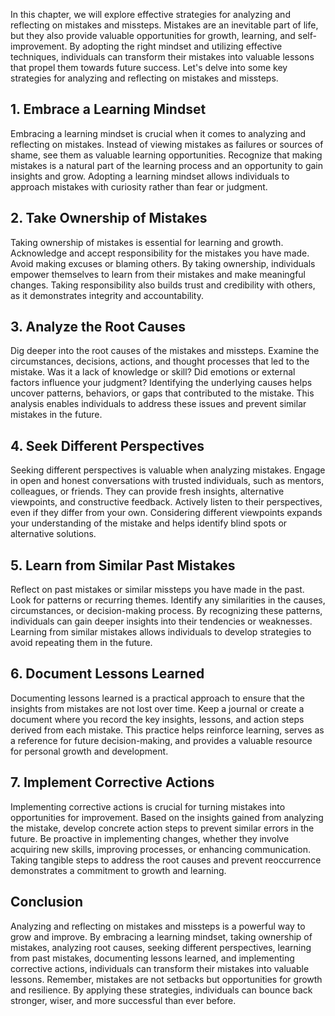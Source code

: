 
In this chapter, we will explore effective strategies for analyzing and reflecting on mistakes and missteps. Mistakes are an inevitable part of life, but they also provide valuable opportunities for growth, learning, and self-improvement. By adopting the right mindset and utilizing effective techniques, individuals can transform their mistakes into valuable lessons that propel them towards future success. Let's delve into some key strategies for analyzing and reflecting on mistakes and missteps.

## 1\. Embrace a Learning Mindset

Embracing a learning mindset is crucial when it comes to analyzing and reflecting on mistakes. Instead of viewing mistakes as failures or sources of shame, see them as valuable learning opportunities. Recognize that making mistakes is a natural part of the learning process and an opportunity to gain insights and grow. Adopting a learning mindset allows individuals to approach mistakes with curiosity rather than fear or judgment.

## 2\. Take Ownership of Mistakes

Taking ownership of mistakes is essential for learning and growth. Acknowledge and accept responsibility for the mistakes you have made. Avoid making excuses or blaming others. By taking ownership, individuals empower themselves to learn from their mistakes and make meaningful changes. Taking responsibility also builds trust and credibility with others, as it demonstrates integrity and accountability.

## 3\. Analyze the Root Causes

Dig deeper into the root causes of the mistakes and missteps. Examine the circumstances, decisions, actions, and thought processes that led to the mistake. Was it a lack of knowledge or skill? Did emotions or external factors influence your judgment? Identifying the underlying causes helps uncover patterns, behaviors, or gaps that contributed to the mistake. This analysis enables individuals to address these issues and prevent similar mistakes in the future.

## 4\. Seek Different Perspectives

Seeking different perspectives is valuable when analyzing mistakes. Engage in open and honest conversations with trusted individuals, such as mentors, colleagues, or friends. They can provide fresh insights, alternative viewpoints, and constructive feedback. Actively listen to their perspectives, even if they differ from your own. Considering different viewpoints expands your understanding of the mistake and helps identify blind spots or alternative solutions.

## 5\. Learn from Similar Past Mistakes

Reflect on past mistakes or similar missteps you have made in the past. Look for patterns or recurring themes. Identify any similarities in the causes, circumstances, or decision-making process. By recognizing these patterns, individuals can gain deeper insights into their tendencies or weaknesses. Learning from similar mistakes allows individuals to develop strategies to avoid repeating them in the future.

## 6\. Document Lessons Learned

Documenting lessons learned is a practical approach to ensure that the insights from mistakes are not lost over time. Keep a journal or create a document where you record the key insights, lessons, and action steps derived from each mistake. This practice helps reinforce learning, serves as a reference for future decision-making, and provides a valuable resource for personal growth and development.

## 7\. Implement Corrective Actions

Implementing corrective actions is crucial for turning mistakes into opportunities for improvement. Based on the insights gained from analyzing the mistake, develop concrete action steps to prevent similar errors in the future. Be proactive in implementing changes, whether they involve acquiring new skills, improving processes, or enhancing communication. Taking tangible steps to address the root causes and prevent reoccurrence demonstrates a commitment to growth and learning.

## Conclusion

Analyzing and reflecting on mistakes and missteps is a powerful way to grow and improve. By embracing a learning mindset, taking ownership of mistakes, analyzing root causes, seeking different perspectives, learning from past mistakes, documenting lessons learned, and implementing corrective actions, individuals can transform their mistakes into valuable lessons. Remember, mistakes are not setbacks but opportunities for growth and resilience. By applying these strategies, individuals can bounce back stronger, wiser, and more successful than ever before.
